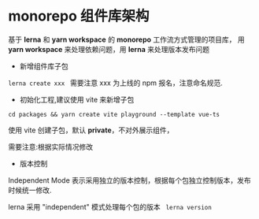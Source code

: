 # monorepo 组件库架构


基于 **lerna** 和 **yarn workspace** 的 **monorepo** 工作流方式管理的项目库，
用 **yarn workspace** 来处理依赖问题，用 **lerna** 来处理版本发布问题



- 新增组件库子包

```lerna create xxx ```
需要注意 xxx 为上线的 npm 报名，注意命名规范.

- 初始化工程,建议使用 vite 来新增子包

``` cd packages && yarn create vite playground --template vue-ts ```

使用 vite 创建子包，默认 **private**，不对外展示组件，

需要注意:根据实际情况修改

- 版本控制

Independent Mode 表示采用独立的版本控制，根据每个包独立控制版本，发布时候统一修改.

lerna 采用 "independent" 模式处理每个包的版本
``` lerna version```


